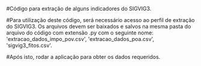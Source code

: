 #Código para extração de alguns indicadores do SIGVIG3.

#Para utilização deste código, será necessário acesso ao perfil de extração do SIGVIG3. Os arquivos devem ser baixados e salvos na mesma pasta do arquivo do código com extensão .py com o seguinte nome: 'extracao_dados_impo_pov.csv', 'extracao_dados_poa.csv', 'sigvig3_fitos.csv'.

#Após isto, rodar a aplicação para obter os dados requeridos.
